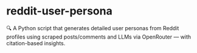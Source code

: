 # reddit-user-persona
🔍 A Python script that generates detailed user personas from Reddit profiles using scraped posts/comments and LLMs via OpenRouter — with citation-based insights.
